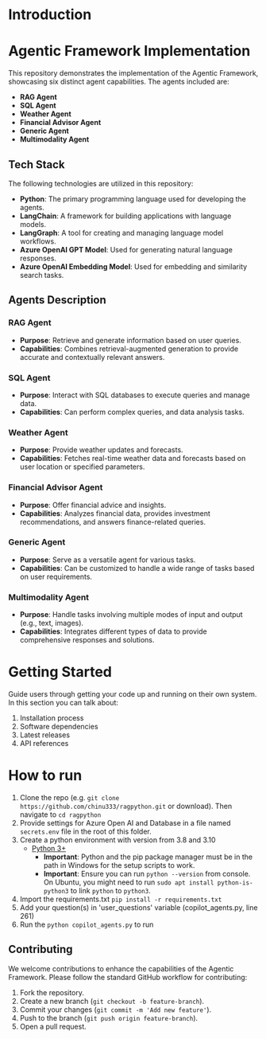 # Introduction

# Agentic Framework Implementation

This repository demonstrates the implementation of the Agentic Framework, showcasing six distinct agent capabilities. The agents included are:

- **RAG Agent**
- **SQL Agent**
- **Weather Agent**
- **Financial Advisor Agent**
- **Generic Agent**
- **Multimodality Agent**

## Tech Stack

The following technologies are utilized in this repository:

- **Python**: The primary programming language used for developing the agents.
- **LangChain**: A framework for building applications with language models.
- **LangGraph**: A tool for creating and managing language model workflows.
- **Azure OpenAI GPT Model**: Used for generating natural language responses.
- **Azure OpenAI Embedding Model**: Used for embedding and similarity search tasks.

## Agents Description

### RAG Agent
- **Purpose**: Retrieve and generate information based on user queries.
- **Capabilities**: Combines retrieval-augmented generation to provide accurate and contextually relevant answers.

### SQL Agent
- **Purpose**: Interact with SQL databases to execute queries and manage data.
- **Capabilities**: Can perform complex queries, and data analysis tasks.

### Weather Agent
- **Purpose**: Provide weather updates and forecasts.
- **Capabilities**: Fetches real-time weather data and forecasts based on user location or specified parameters.

### Financial Advisor Agent
- **Purpose**: Offer financial advice and insights.
- **Capabilities**: Analyzes financial data, provides investment recommendations, and answers finance-related queries.

### Generic Agent
- **Purpose**: Serve as a versatile agent for various tasks.
- **Capabilities**: Can be customized to handle a wide range of tasks based on user requirements.

### Multimodality Agent
- **Purpose**: Handle tasks involving multiple modes of input and output (e.g., text, images).
- **Capabilities**: Integrates different types of data to provide comprehensive responses and solutions.

# Getting Started
Guide users through getting your code up and running on their own system. In this section you can talk about:
1.	Installation process
2.	Software dependencies
3.	Latest releases
4.	API references

# How to run
1. Clone the repo (e.g. ```git clone https://github.com/chinu333/ragpython.git``` or download). Then navigate to ```cd ragpython```
2. Provide settings for Azure Open AI and Database in a file named `secrets.env` file in the root of this folder.
4. Create a python environment with version from 3.8 and 3.10
    - [Python 3+](https://www.python.org/downloads/)
        - **Important**: Python and the pip package manager must be in the path in Windows for the setup scripts to work.
        - **Important**: Ensure you can run `python --version` from console. On Ubuntu, you might need to run `sudo apt install python-is-python3` to link `python` to `python3`. 
5. Import the requirements.txt `pip install -r requirements.txt`
6. Add your question(s) in 'user_questions' variable (copilot_agents.py, line 261)
7. Run the ```python copilot_agents.py``` to run

## Contributing

We welcome contributions to enhance the capabilities of the Agentic Framework. Please follow the standard GitHub workflow for contributing:

1. Fork the repository.
2. Create a new branch (`git checkout -b feature-branch`).
3. Commit your changes (`git commit -m 'Add new feature'`).
4. Push to the branch (`git push origin feature-branch`).
5. Open a pull request.